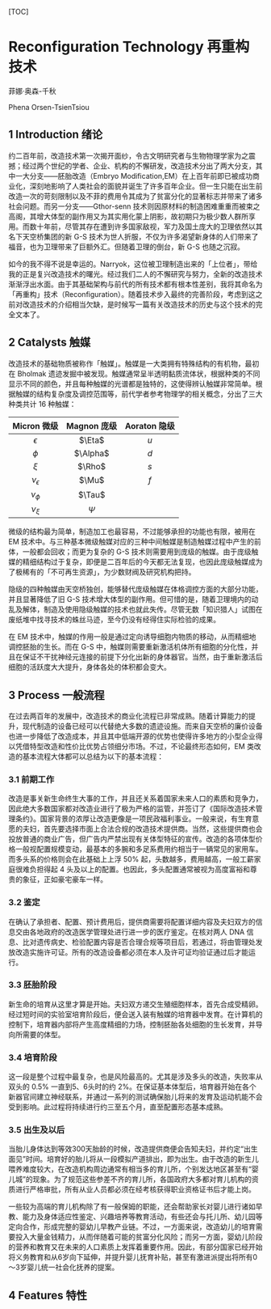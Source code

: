 [TOC]

# Reconfiguration Technology 再重构技术 #

菲娜·奥森-千秋

Phena Orsen-TsienTsiou

## 1 Introduction 绪论

约二百年前，改造技术第一次揭开面纱，令古文明研究者与生物物理学家为之震撼；经过两个世纪的学者、企业、机构的不懈研发，改造技术分出了两大分支，其中一大分支——胚胎改造（Embryo Modification,EM）在上百年前即已被成功商业化，深刻地影响了人类社会的面貌并诞生了许多百年企业。但一生只能在出生前改造一次的苛刻限制以及不菲的费用令其成为了贫富分化的显著标志并带来了诸多社会问题。而另一分支——Gthor-senn 技术则因原材料的制造困难重重而被束之高阁，其增大体型的副作用又为其实用化蒙上阴影，故初期只为极少数人群所享用。而数十年前，尽管其存在遭到许多国家敌视，军力及国土庞大的卫理依然以其名下天空桥集团的新 G-S 技术为世人折服，不仅为许多渴望新身体的人们带来了福音，也为卫理带来了巨额外汇。但随着卫理的倒台，新 G-S 也随之沉寂。

如今的我不得不说是幸运的。Narryok，这位被卫理制造出来的「上位者」，带给我的正是复兴改造技术的曙光。经过我们二人的不懈研究与努力，全新的改造技术渐渐浮出水面。由于其基础架构与前代的所有技术都有根本性差别，我将其命名为「再重构」技术（Reconfiguration）。随着技术步入最终的完善阶段，考虑到这之前对改造技术的介绍相当欠缺，是时候写一篇有关改造技术的历史与这个技术的完全文本了。

## 2 Catalysts 触媒

改造技术的基础物质被称作「触媒」。触媒是一大类拥有特殊结构的有机物，最初在 Bholmak 遗迹发掘中被发现。触媒通常呈半透明黏质流体状，根据种类的不同显示不同的颜色，并且每种触媒的光谱都是独特的，这使得辨认触媒非常简单。根据触媒的结构复杂度及调控范围等，前代学者参考物理学的相关概念，分出了三大种类共计 16 种触媒：

|  Micron 微级   | Magnon 庞级 | Aoraton 隐级 |
| :------------: | :---------: | :----------: |
|   $\epsilon$   |   $\Eta$    |     $u$      |
|     $\phi$     |  $\Alpha$   |     $d$      |
|     $\xi$      |   $\Rho$    |     $s$      |
| $\nu_\epsilon$ |    $\Mu$    |     $f$      |
|   $\nu_\phi$   |   $\Tau$    |              |
|   $\nu_\xi$    |   $\Psi$    |              |

微级的结构最为简单，制造加工也最容易，不过能够承担的功能也有限，被用在 EM 技术中。与三种基本微级触媒对应的三种中间触媒是制造触媒过程中产生的前体，一般都会回收；而更为复杂的 G-S 技术则需要用到庞级的触媒。由于庞级触媒的精细结构过于复杂，即便是二百年后的今天都无法复现，也因此庞级触媒成为了极稀有的「不可再生资源」，为少数财阀及研究机构把持。

隐级的四种触媒由天空桥独创，能够替代庞级触媒在体格调控方面的大部分功能，并且显著降低了旧 G-S 技术增大体型的副作用。但可惜的是，随着卫理境内的动乱及解体，制造及使用隐级触媒的技术也就此失传。尽管无数「知识猎人」试图在废纸堆中找寻技术的蛛丝马迹，至今仍没有经得住实际检验的成果。

在 EM 技术中，触媒的作用一般是通过定向诱导细胞内物质的移动，从而精细地调控胚胎的生长。而在 G-S 中，触媒则需要重新激活机体所有细胞的分化性，并且在保证不干扰神经元连接的前提下分化出新的身体器官。当然，由于重新激活后细胞的活跃度大大提升，身体各处的体积都会变大。

## 3 Process 一般流程

在过去两百年的发展中，改造技术的商业化流程已非常成熟。随着计算能力的提升，现代制造的设备已经可以代替绝大多数的遗迹设施。而来自天空桥的廉价设备也进一步降低了改造成本，并且其中低端开源的优势也使得许多地方的小型企业得以凭借特型改造和性价比优势占领细分市场。不过，不论最终形态如何，EM 类改造的基本流程大体都可以总结为以下的基本流程：

### 3.1 前期工作

改造是事关新生命终生大事的工作，并且还关系着国家未来人口的素质和竞争力，因此绝大多数国家都对改造业进行了极为严格的监管，并签订了《国际改造技术管理条约》。国家背景的浓厚让改造更像是一项民政福利事业。一般来说，有生育意愿的夫妇，首先要选择市面上合法合规的改造技术提供商。当然，这些提供商也会投放普通的商业广告，但广告内严禁出现有关体型特征的宣传。改造的各项体型价格一般视配置规模变动，最基本的多腕和多足系费用约相当于一辆常见的家用车。而多头系的价格则会在此基础上上浮 50% 起，头数越多，费用越高，一般工薪家庭很难负担得起 4 头及以上的配置。也因此，多头配置通常被视为高度富裕和尊贵的象征，正如豪宅豪车一样。

### 3.2 鉴定

在确认了承担者、配置、预计费用后，提供商需要将配置详细内容及夫妇双方的信息交由各地政府的改造医学管理处进行进一步的医疗鉴定。在核对两人 DNA 信息、比对遗传病史、检验配置内容是否合理合规等项目后，若通过，将由管理处发放改造实施许可证。所有的改造设备都必须在本人及许可证均验证通过后才能运行。

### 3.3 胚胎阶段

新生命的培育从这里才算是开始。夫妇双方递交生殖细胞样本，首先合成受精卵。经过短时间的实验室培育阶段后，便会送入装有触媒的培育器中发育。在计算机的控制下，培育器内部将产生高度精细的力场，控制胚胎各处细胞的生长发育，并导向所需要的体型。

### 3.4 培育阶段

这一段是整个过程中最复杂，也是风险最高的。尤其是涉及多头的改造，失败率从双头的 0.5% 一直到5、6头时的约 2%。在保证基本体型后，培育器开始在各个新器官间建立神经联系，并通过一系列的测试确保胎儿将来的发育及运动机能不会受到影响。此过程将持续进行约三至五个月，直至配置形态基本成熟。

### 3.5 出生及以后

当胎儿身体达到等效300天胎龄的时候，改造提供商便会告知夫妇，并约定“出生面见”时间。培育好的胎儿将从一段模拟产道排出，即为出生。由于改造的新生儿喂养难度较大，在改造机构周边通常有相当多的育儿所，个别发达地区甚至有“婴儿城”的现象。为了规范这些参差不齐的育儿所，各国政府大多都对育儿机构的资质进行严格审批，所有从业人员都必须在经考核获得职业资格证书后才能上岗。

一些较为高端的育儿机构除了有一般保姆的职能，还会帮助家长对婴儿进行诸如早教、能力及身体适应性鉴定、兴趣培养等教育活动，有些还会与托儿所、幼儿园等定向合作，形成完整的婴幼儿早教产业链。不过，一方面来说，改造幼儿的培育需要投入大量金钱精力，从而伴随着可能的贫富分化风险；而另一方面，婴幼儿阶段的营养和教育又在未来的人口素质上发挥着重要作用。因此，有部分国家已经开始将义务教育和从6岁向下延伸，并提升婴儿抚育补贴，甚至有激进派提出将所有0～3岁婴儿统一社会化抚养的提案。

## 4 Features 特性

